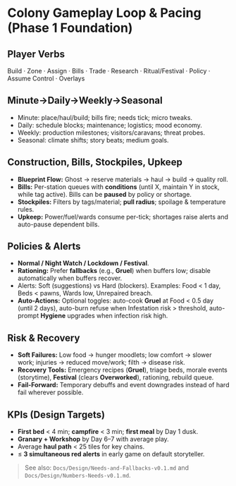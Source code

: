 # Colony Gameplay Loop & Pacing (Phase 1 Foundation)

## Player Verbs
Build · Zone · Assign · Bills · Trade · Research · Ritual/Festival · Policy · Assume Control · Overlays

## Minute→Daily→Weekly→Seasonal
- Minute: place/haul/build; bills fire; needs tick; micro tweaks.
- Daily: schedule blocks; maintenance; logistics; mood economy.
- Weekly: production milestones; visitors/caravans; threat probes.
- Seasonal: climate shifts; story beats; medium goals.

## Construction, Bills, Stockpiles, Upkeep
- **Blueprint Flow:** Ghost → reserve materials → haul → build → quality roll.
- **Bills:** Per-station queues with **conditions** (until X, maintain Y in stock, while tag active). Bills can be **paused** by policy or shortage.
- **Stockpiles:** Filters by tags/material; **pull radius**; spoilage & temperature rules.
- **Upkeep:** Power/fuel/wards consume per-tick; shortages raise alerts and auto-pause dependent bills.

## Policies & Alerts
- **Normal / Night Watch / Lockdown / Festival**.
- **Rationing:** Prefer **fallbacks** (e.g., **Gruel**) when buffers low; disable automatically when buffers recover.
- Alerts: Soft (suggestions) vs Hard (blockers). Examples: Food < 1 day, Beds < pawns, Wards low, Unrepaired breach.
- **Auto-Actions:** Optional toggles: auto-cook **Gruel** at Food < 0.5 day (until 2 days), auto-burn refuse when Infestation risk > threshold, auto-prompt **Hygiene** upgrades when infection risk high.

## Risk & Recovery
- **Soft Failures:** Low food → hunger moodlets; low comfort → slower work; injuries → reduced move/work; filth → disease risk.
- **Recovery Tools:** Emergency recipes (**Gruel**), triage beds, morale events (storytime), **Festival** (clears **Overworked**), rationing, rebuild queue.
- **Fail-Forward:** Temporary debuffs and event downgrades instead of hard fail wherever possible.

## KPIs (Design Targets)
- **First bed** < 4 min; **campfire** < 3 min; **first meal** by Day 1 dusk.
- **Granary + Workshop** by Day 6–7 with average play.
- Average **haul path** < 25 tiles for key chains.
- ≤ **3 simultaneous red alerts** in early game on default storyteller.

> See also: `Docs/Design/Needs-and-Fallbacks-v0.1.md` and `Docs/Design/Numbers-Needs-v0.1.md`.

